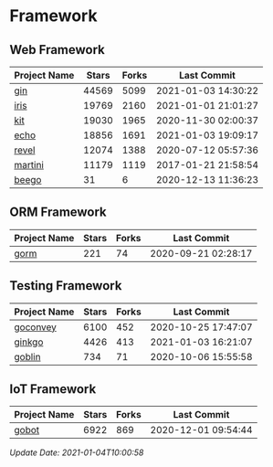 # Framework

## Web Framework
| Project Name | Stars | Forks | Last Commit |
| ------------ | ----- | ----- | ----------- |
| [gin](https://github.com/gin-gonic/gin) | 44569 | 5099 | 2021-01-03 14:30:22 |
| [iris](https://github.com/kataras/iris) | 19769 | 2160 | 2021-01-01 21:01:27 |
| [kit](https://github.com/go-kit/kit) | 19030 | 1965 | 2020-11-30 02:00:37 |
| [echo](https://github.com/labstack/echo) | 18856 | 1691 | 2021-01-03 19:09:17 |
| [revel](https://github.com/revel/revel) | 12074 | 1388 | 2020-07-12 05:57:36 |
| [martini](https://github.com/go-martini/martini) | 11179 | 1119 | 2017-01-21 21:58:54 |
| [beego](https://github.com/astaxie/beego) | 31 | 6 | 2020-12-13 11:36:23 |

## ORM Framework
| Project Name | Stars | Forks | Last Commit |
| ------------ | ----- | ----- | ----------- |
| [gorm](https://github.com/jinzhu/gorm) | 221 | 74 | 2020-09-21 02:28:17 |

## Testing Framework
| Project Name | Stars | Forks | Last Commit |
| ------------ | ----- | ----- | ----------- |
| [goconvey](https://github.com/smartystreets/goconvey) | 6100 | 452 | 2020-10-25 17:47:07 |
| [ginkgo](https://github.com/onsi/ginkgo) | 4426 | 413 | 2021-01-03 16:21:07 |
| [goblin](https://github.com/franela/goblin) | 734 | 71 | 2020-10-06 15:55:58 |

## IoT Framework
| Project Name | Stars | Forks | Last Commit |
| ------------ | ----- | ----- | ----------- |
| [gobot](https://github.com/hybridgroup/gobot) | 6922 | 869 | 2020-12-01 09:54:44 |

*Update Date: 2021-01-04T10:00:58*